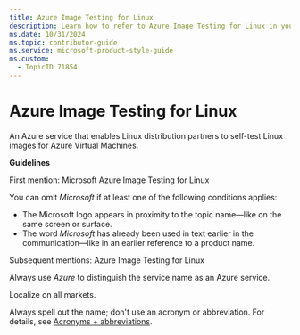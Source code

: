 ```yaml
---
title: Azure Image Testing for Linux
description: Learn how to refer to Azure Image Testing for Linux in your content.
ms.date: 10/31/2024
ms.topic: contributor-guide
ms.service: microsoft-product-style-guide
ms.custom:
  - TopicID 71854
---
```



# Azure Image Testing for Linux

An Azure service that enables Linux distribution partners to self-test Linux images for Azure Virtual Machines.

**Guidelines**

First mention: Microsoft Azure Image Testing for Linux

You can omit *Microsoft* if at least one of the following conditions applies: 

- The Microsoft logo appears in proximity to the topic name—like on the same screen or surface. 
- The word *Microsoft* has already been used in text earlier in the communication—like in an earlier reference to a product name. 

Subsequent mentions: Azure Image Testing for Linux 

Always use *Azure* to distinguish the service name as an Azure service. 

Localize on all markets. 

Always spell out the name; don't use an acronym or abbreviation. For details, see [Acronyms + abbreviations](~\acronyms-and-abbreviations.md). 

